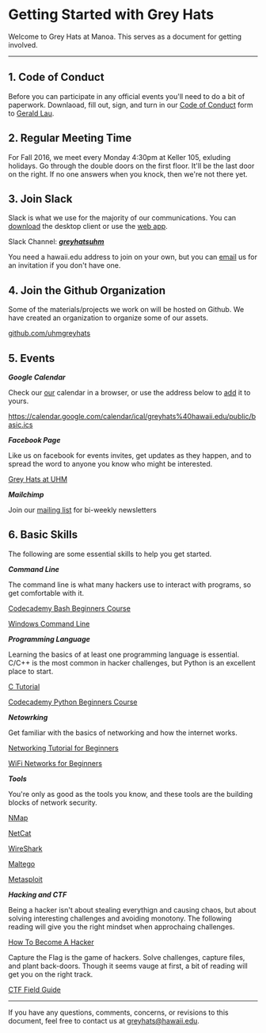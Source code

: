 # Getting Started with Grey Hats

Welcome to Grey Hats at Manoa.
This serves as a document for getting involved.

---

## 1. Code of Conduct
Before you can participate in any official events you'll need to do a bit of paperwork. Downlaoad, fill out, sign, and turn in our [Code of Conduct](https://github.com/uhmgreyhats/getting-started/blob/master/Grey%20Hats%20Computer%20Security%20and%20Ethics%20Agreement.docx) form to [Gerald Lau](glau@hawaii.edu).

## 2. Regular Meeting Time
For Fall 2016, we meet every Monday 4:30pm at Keller 105, exluding holidays. Go through the double doors on the first floor. It'll be the last door on the right. If no one answers when you knock, then we're not there yet.

## 3. Join Slack
Slack is what we use for the majority of our communications.
You can [download](https://slack.com/downloads) the desktop client or use the [web app](https://slack.com/).

Slack Channel: [***greyhatsuhm***](https://greyhatsuhm.slack.com/)

You need a hawaii.edu address to join on your own, but you can [email](greyhats@hawaii.edu) us for an invitation if you don't have one.

## 4. Join the Github Organization
Some of the materials/projects we work on will be hosted on Github. We have created an organization to organize some of our assets.

[github.com/uhmgreyhats](https://github.com/uhmgreyhats)

## 5. Events

***Google Calendar***

Check our [our](https://calendar.google.com/calendar/embed?src=greyhats%40hawaii.edu&ctz=Pacific/Honolulu) calendar in a browser, or use the address below to [add](https://support.google.com/calendar/answer/37100?co=GENIE.Platform%3DDesktop&hl=en) it to yours.

https://calendar.google.com/calendar/ical/greyhats%40hawaii.edu/public/basic.ics

***Facebook Page***

Like us on facebook for events invites, get updates as they happen, and to spread the word to anyone you know who might be interested.

[Grey Hats at UHM](https://www.facebook.com/greyhatsuhm)

***Mailchimp***

Join our [mailing list](http://eepurl.com/ccSw3r) for bi-weekly newsletters

## 6. Basic Skills
The following are some essential skills to help you get started.

***Command Line***

The command line is what many hackers use to interact with programs, so get comfortable with it.

[Codecademy Bash Beginners Course](https://www.codecademy.com/learn/learn-the-command-line)

[Windows Command Line](https://www.youtube.com/playlist?list=PL6gx4Cwl9DGDV6SnbINlVUd0o2xT4JbMu)

***Programming Language***

Learning the basics of at least one programming language is essential.
C/C++ is the most common in hacker challenges, but Python is an excellent place to start.

[C Tutorial](https://www.youtube.com/playlist?list=PLGLfVvz_LVvSaXCpKS395wbCcmsmgRea7)

[Codecademy Python Beginners Course](https://www.codecademy.com/learn/python)

***Netowrking***

Get familiar with the basics of networking and how the internet works.

[Networking Tutorial for Beginners](https://www.youtube.com/watch?v=xpXhudbsrr8)

[WiFi Networks for Beginners](https://www.youtube.com/playlist?list=PLW5y1tjAOzI0RhAkn_rWmq6iH0rRsWcHJ)

***Tools***

You're only as good as the tools you know, and these tools are the building blocks of network security.

[NMap](https://www.youtube.com/playlist?list=PLW5y1tjAOzI0ZLv7YfQtToQmc0yVDfkKO)

[NetCat](https://www.youtube.com/playlist?list=PLW5y1tjAOzI1v-RQ8rAftvqKawXQR87eL)

[WireShark](https://www.youtube.com/playlist?list=PLW5y1tjAOzI30OkWG_rhUstdJTk1FgU2W)

[Maltego](https://www.youtube.com/playlist?list=PLW5y1tjAOzI1SRsVRHeWbAz7tBE-cBgIJ)

[Metasploit](https://www.youtube.com/playlist?list=PLW5y1tjAOzI3n4KRN_ic8N8Qv_ss_dh_F)

***Hacking and CTF***

Being a hacker isn't about stealing everythign and causing chaos, but about solving interesting challenges and avoiding monotony. The following reading will give you the right mindset when approchaing challenges.

[How To Become A Hacker](http://www.catb.org/~esr/faqs/hacker-howto.html)

Capture the Flag is the game of hackers. Solve challenges, capture files, and plant back-doors. Though it seems vauge at first, a bit of reading will get you on the right track.

[CTF Field Guide](https://trailofbits.github.io/ctf/)

---

If you have any questions, comments, concerns, or revisions to this document, feel free to contact us at greyhats@hawaii.edu.

